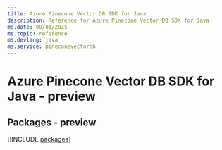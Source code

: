 ```yaml
---
title: Azure Pinecone Vector DB SDK for Java
description: Reference for Azure Pinecone Vector DB SDK for Java
ms.date: 08/01/2025
ms.topic: reference
ms.devlang: java
ms.service: pineconevectordb
---
```

# Azure Pinecone Vector DB SDK for Java - preview
## Packages - preview
[!INCLUDE [packages](pinecone-vector-db-index.md)]
